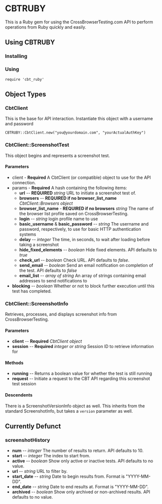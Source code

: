 # CBTRUBY

This is a Ruby gem for using the CrossBrowserTesting.com API to perform operations from Ruby quickly and easily.

## Using CBTRUBY
### Installing

### Using
````require 'cbt_ruby'````

## Object Types
### CbtClient
This is the base for API interaction.  Instantiate this object with a username and password

````CBTRUBY::CbtClient.new("you@yourdomain.com", "yourActualAuthKey")````

### CbtClient::ScreenshotTest
This object begins and represents a screenshot test.

#### Parameters
* client - **Required** A CbtClient (or compatible) object to use for the API connection.
* params - **Required** A hash containing the following items:
    * **url** -- **REQUIRED** *string* URL to initiate a screenshot test of.
    * **browsers** -- **REQUIRED if no browser_list_name** *CbtClient::Browsers object*
    * **browser_list_name** - **REQUIRED if no browsers** *string* The name of the browser list profile saved on CrossBrowserTesting.
    * **login** -- *string* login profile name to use
    * **basic_username** & **basic_password** -- *string* The username and password, respectively, to use for basic HTTP authentication systems
    * **delay** -- *integer* The time, in seconds, to wait after loading before taking a screenshot
    * **hide_fixed_elements** -- *boolean* Hide fixed elements.  API defaults to *true*
    * **check_url** -- *boolean* Check URL.  API defaults to *false*.
    * **send_email** -- *boolean* Send an email notification on completion of the test.  API defaults to *false*
    * **email_list** -- *array of string* An array of strings containing email addresses to send notifications to
* **blocking** -- *boolean* Whether or not to block further execution until this test has completed.

### CbtClient::ScreenshotInfo
Retrieves, processes, and displays screenshot info from CrossBrowserTesting.

#### Parameters
* **client** -- **Required** *CbtClient object*
* **session** -- **Required** *integer or string* Session ID to retrieve information for

#### Methods
* **running** -- Returns a boolean value for whether the test is still running
* **request** -- Initiate a request to the CBT API regarding this screenshot test session

#### Descendents
There is a ScreenshotVersionInfo object as well.  This inherits from the standard ScreenshotInfo, but takes a ````version```` parameter as well.

## Currently Defunct

### screenshotHistory
* **num** -- *integer* The number of results to return.  API defaults to 10.
* **start** -- *integer* The index to start from.
* **active** -- *boolean* Show only active or inactive tests.  API defaults to no value.
* **url** -- *string* URL to filter by.
* **start_date** -- *string* Date to begin results from.  Format is "YYYY-MM-DD".
* **end_date** -- *string* Date to end results at.  Format is "YYYY-MM-DD".
* **archived** -- *boolean* Show only archived or non-archived results.  API defaults to no value.


